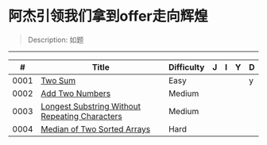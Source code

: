 # 阿杰引领我们拿到offer走向辉煌

> Description: 如题



--------



| #    | Title                                                        | Difficulty | J    | I    | Y    | D    |
| ---- | ------------------------------------------------------------ | ---------- | ---- | ---- | ---- | ---- |
| 0001 | [Two Sum](https://leetcode.com/problems/two-sum/)            | Easy       |      |      |      | y    |
| 0002 | [Add Two Numbers](https://leetcode.com/problems/add-two-numbers/) | Medium     |      |      |      |      |
| 0003 | [Longest Substring Without Repeating Characters](https://leetcode.com/problems/longest-substring-without-repeating-characters/) | Medium     |      |      |      |      |
| 0004 | [Median of Two Sorted Arrays](https://leetcode.com/problems/median-of-two-sorted-arrays/) | Hard       |      |      |      |      |


